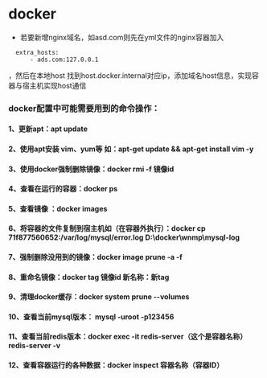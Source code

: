 # docker

- 若要新增nginx域名，如asd.com则先在yml文件的nginx容器加入
```
  extra_hosts:
      - ads.com:127.0.0.1
```
，然后在本地host 找到host.docker.internal对应ip，添加域名host信息，实现容器与宿主机实现host通信


### docker配置中可能需要用到的命令操作：
#### 1、更新apt：apt update
#### 2、使用apt安装 vim、yum等 如：apt-get update && apt-get install vim -y
#### 3、使用docker强制删除镜像：docker rmi -f 镜像id
#### 4、查看在运行的容器：docker ps
#### 5、查看镜像 ：docker images
#### 6、将容器的文件复制到宿主机如（在容器外执行）：docker cp 71f877560652:/var/log/mysql/error.log D:\docker\wnmp\mysql-log
#### 7、强制删除没用到的镜像：docker image prune -a -f 
#### 8、重命名镜像：docker tag 镜像id 新名称：新tag
#### 9、清理docker缓存：docker system prune --volumes
#### 10、查看当前mysql版本： mysql -uroot -p123456
#### 11、查看当前redis版本：docker exec -it  redis-server（这个是容器名称）  redis-server -v
#### 12、查看容器运行的各种数据：docker inspect 容器名称（容器ID）

